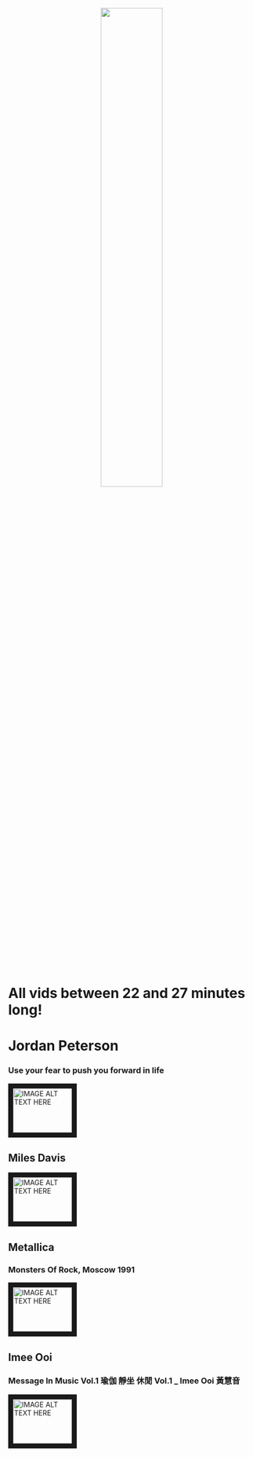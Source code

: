 <p align="center">
<img width="50%" src="http://i.imgur.com/JuCQfLt.jpg">
</p>

# All vids between 22 and 27 minutes long!

# Jordan Peterson

### Use your fear to push you forward in life

<a href="http://www.youtube.com/watch?feature=player_embedded&v=oHfyHuymGcU" target="_blank"><img src="http://img.youtube.com/vi/oHfyHuymGcU/0.jpg" 
alt="IMAGE ALT TEXT HERE" width="120" height="90" border="10" /></a>

## Miles Davis

<a href="http://www.youtube.com/watch?feature=player_embedded&v=eng4OTDqtoM" target="_blank"><img src="http://img.youtube.com/vi/WSqFnMy_WYU/0.jpg" 
alt="IMAGE ALT TEXT HERE" width="120" height="90" border="10" /></a>

## Metallica
###  Monsters Of Rock, Moscow 1991
<a href="http://www.youtube.com/watch?feature=player_embedded&v=eng4OTDqtoM
" target="_blank"><img src="http://img.youtube.com/vi/eng4OTDqtoM/0.jpg" 
alt="IMAGE ALT TEXT HERE" width="120" height="90" border="10" /></a>

## Imee Ooi
### Message In Music Vol.1 瑜伽 靜坐 休閒 Vol.1 _ Imee Ooi 黃慧音

<a href="http://www.youtube.com/watch?feature=player_embedded&v=RjdbiYZai7M
" target="_blank"><img src="http://img.youtube.com/vi/RjdbiYZai7M/0.jpg" 
alt="IMAGE ALT TEXT HERE" width="120" height="90" border="10" /></a>



